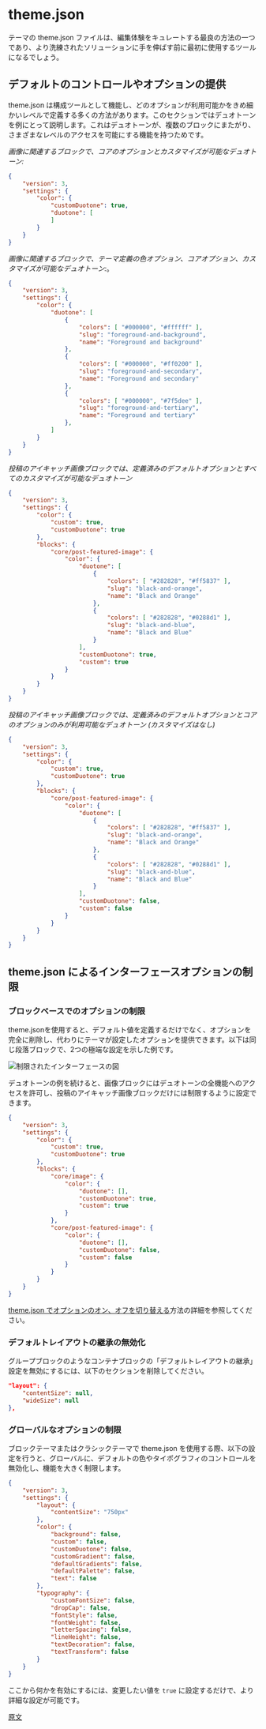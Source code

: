 # theme.json

<!-- 
A theme's theme.json file is one of the best ways to curate the Editor experience and will likely be the first tool you use before reaching for more sophisticated solutions. 
 -->
テーマの theme.json ファイルは、編集体験をキュレートする最良の方法の一つであり、より洗練されたソリューションに手を伸ばす前に最初に使用するツールになるでしょう。

<!-- 
## Providing default controls/options
 -->
## デフォルトのコントロールやオプションの提供

<!-- 
Since theme.json acts as a configuration tool, there are numerous ways to define at a granular level what options are available. This section will use duotone as an example since it showcases a feature that cuts across a few blocks and allows for varying levels of access.   
 -->
theme.json は構成ツールとして機能し、どのオプションが利用可能かをきめ細かいレベルで定義する多くの方法があります。このセクションではデュオトーンを例にとって説明します。これはデュオトーンが、複数のブロックにまたがり、さまざまなレベルのアクセスを可能にする機能を持つためです。

<!-- 
*Duotone with Core options and customization available for each image related block:*
 -->
*画像に関連するブロックで、コアのオプションとカスタマイズが可能なデュオトーン:*

```json
{
	"version": 3,
	"settings": {
		"color": {
			"customDuotone": true,
			"duotone": [
			]
		}
	}
}
```

<!-- 
*Duotone with theme defined color options, Core options, and customization available for each image related block:*
 -->
*画像に関連するブロックで、テーマ定義の色オプション、コアオプション、カスタマイズが可能なデュオトーン:*。


```json
{
	"version": 3,
	"settings": {
		"color": {
			"duotone": [
				{
					"colors": [ "#000000", "#ffffff" ],
					"slug": "foreground-and-background",
					"name": "Foreground and background"
				},
				{
					"colors": [ "#000000", "#ff0200" ],
					"slug": "foreground-and-secondary",
					"name": "Foreground and secondary"
				},
				{
					"colors": [ "#000000", "#7f5dee" ],
					"slug": "foreground-and-tertiary",
					"name": "Foreground and tertiary"
				},
			]
		}
	}
}
```

<!-- 
*Duotone with defined default options and all customization available for the Post Featured Image block:*
 -->
*投稿のアイキャッチ画像ブロックでは、定義済みのデフォルトオプションとすべてのカスタマイズが可能なデュオトーン*


```json
{
	"version": 3,
	"settings": {
		"color": {
			"custom": true,
			"customDuotone": true
		},
		"blocks": {
			"core/post-featured-image": {
				"color": {
					"duotone": [
						{
							"colors": [ "#282828", "#ff5837" ],
							"slug": "black-and-orange",
							"name": "Black and Orange"
						},
						{
							"colors": [ "#282828", "#0288d1" ],
							"slug": "black-and-blue", 
							"name": "Black and Blue"
						}
					],
					"customDuotone": true,
					"custom": true
				}
			}
		}
	}
}
```

<!-- 
*Duotone with only defined default options and core options available for the Post Featured Image block (no customization):*
 -->
*投稿のアイキャッチ画像ブロックでは、定義済みのデフォルトオプションとコアのオプションのみが利用可能なデュオトーン (カスタマイズはなし)*

```json
{
	"version": 3,
	"settings": {
		"color": {
			"custom": true,
			"customDuotone": true
		},	
		"blocks": {
			"core/post-featured-image": {
				"color": {
					"duotone": [
						{
							"colors": [ "#282828", "#ff5837" ],
							"slug": "black-and-orange",
							"name": "Black and Orange"
						},
						{
							"colors": [ "#282828", "#0288d1" ],
							"slug": "black-and-blue",
							"name": "Black and Blue"
						}
					],
					"customDuotone": false,
					"custom": false
				}
			}
		} 
	}
}
```

<!-- 
## Limiting interface options with theme.json
 -->
## theme.json によるインターフェースオプションの制限

<!-- 
### Limit options on a per-block basis
 -->
### ブロックベースでのオプションの制限

<!-- 
Beyond defining default values, using theme.json allows you to also remove options entirely and instead rely on what the theme has set in place. Below is a visual showing two extremes with the same paragraph block: 
 -->
theme.jsonを使用すると、デフォルト値を定義するだけでなく、オプションを完全に削除し、代わりにテーマが設定したオプションを提供できます。以下は同じ段落ブロックで、2つの極端な設定を示した例です。

<!-- 
![Image of restricted interface](https://raw.githubusercontent.com/WordPress/gutenberg/HEAD/docs/assets/Locking%20comparison%20visual.png?raw=true)
 -->
![制限されたインターフェースの図](https://raw.githubusercontent.com/WordPress/gutenberg/HEAD/docs/assets/Locking%20comparison%20visual.png?raw=true)

<!-- 
Continuing the examples with duotone, this means you could allow full access to all Duotone functionality for Image blocks and only limit the Post Featured Image block like so:
 -->
デュオトーンの例を続けると、画像ブロックにはデュオトーンの全機能へのアクセスを許可し、投稿のアイキャッチ画像ブロックだけには制限するように設定できます。

```json
{
	"version": 3,
	"settings": {
		"color": {
			"custom": true,
			"customDuotone": true
		},
		"blocks": {
			"core/image": {
				"color": {
					"duotone": [],
					"customDuotone": true,
					"custom": true
				}
			},
			"core/post-featured-image": {
				"color": {
					"duotone": [],
					"customDuotone": false,
					"custom": false
				}
			}
		}
	}
}
```
<!-- 
You can read more about how best to [turn on/off options with theme.json here](/docs/how-to-guides/themes/global-settings-and-styles.md). 
 -->
[theme.json でオプションのオン、オフを切り替える](https://ja.wordpress.org/team/handbook/block-editor/how-to-guides/themes/global-settings-and-styles/)方法の詳細を参照してください。

<!-- 
### Disable inherit default layout
 -->
### デフォルトレイアウトの継承の無効化

<!-- 
To disable the “Inherit default layout” setting for container blocks like the Group block, remove the following section: 
 -->
グループブロックのようなコンテナブロックの「デフォルトレイアウトの継承」設定を無効にするには、以下のセクションを削除してください。

```json
"layout": {
	"contentSize": null,
	"wideSize": null
},
```
<!-- 
### Limit options globally
 -->
### グローバルなオプションの制限

<!-- 
When using theme.json in a block or classic theme, these settings will stop the default color and typography controls from being enabled globally, greatly limiting what’s possible:
 -->
ブロックテーマまたはクラシックテーマで theme.json を使用する際、以下の設定を行うと、グローバルに、デフォルトの色やタイポグラフィのコントロールを無効化し、機能を大きく制限します。

```json
{
	"version": 3,
	"settings": {
		"layout": {
			"contentSize": "750px"
		},
		"color": {
			"background": false,
			"custom": false,
			"customDuotone": false,
			"customGradient": false,
			"defaultGradients": false,
			"defaultPalette": false,
			"text": false
		},
		"typography": {
			"customFontSize": false,
			"dropCap": false,
			"fontStyle": false,
			"fontWeight": false,
			"letterSpacing": false,
			"lineHeight": false,
			"textDecoration": false,
			"textTransform": false
		}
	}
}
```

<!-- 
To enable something from the above, just set whatever value you want to change to `true` for more granularity.
 -->
ここから何かを有効にするには、変更したい値を `true` に設定するだけで、より詳細な設定が可能です。

[原文](https://github.com/WordPress/gutenberg/blob/trunk/docs/how-to-guides/curating-the-editor-experience/theme-json.md)
